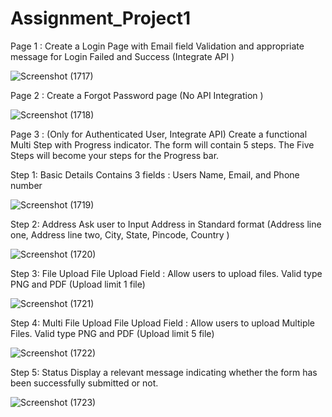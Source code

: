 # Assignment_Project1
Page 1 : Create a Login Page with Email field Validation and appropriate message for Login Failed and Success (Integrate API )

![Screenshot (1717)](https://github.com/AbhiShek-Singh512/Assignment_Project1/assets/118076036/a31467ea-5752-4bdc-8bea-d03af62719f6)

Page 2 : Create a Forgot Password page (No API Integration )

![Screenshot (1718)](https://github.com/AbhiShek-Singh512/Assignment_Project1/assets/118076036/43cf3692-9e37-442e-b2b1-d734c872d564)

Page 3 : (Only for Authenticated User, Integrate API) Create a functional Multi Step with Progress indicator. The form will contain 5 steps. The Five Steps will become your steps for the Progress bar.

Step 1: Basic Details
Contains 3 fields :  Users Name, Email, and Phone number

![Screenshot (1719)](https://github.com/AbhiShek-Singh512/Assignment_Project1/assets/118076036/bd794d68-866a-4912-92ee-741f14565410)

Step 2: Address 
Ask user to Input Address in Standard format (Address line one, Address line two, City, State, Pincode, Country )

![Screenshot (1720)](https://github.com/AbhiShek-Singh512/Assignment_Project1/assets/118076036/6c0a08ed-0934-4c89-9718-4cdf88bc705d)

Step 3: File Upload 
File Upload Field : Allow users to upload files. Valid type PNG and PDF (Upload limit 1 file)

![Screenshot (1721)](https://github.com/AbhiShek-Singh512/Assignment_Project1/assets/118076036/bb22514d-a75e-45d0-b2ff-8e88ea961ce8)

Step 4: Multi File Upload 
File Upload Field : Allow users to upload Multiple Files. Valid type PNG and PDF (Upload limit 5 file)

![Screenshot (1722)](https://github.com/AbhiShek-Singh512/Assignment_Project1/assets/118076036/d03fb6b1-21b5-4ea6-9853-8036b48e2410)

Step 5: Status
Display a relevant message indicating whether the form has been successfully submitted or not.

![Screenshot (1723)](https://github.com/AbhiShek-Singh512/Assignment_Project1/assets/118076036/7dbd75b4-b936-4b50-8b44-3656bfc99574)

